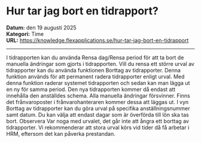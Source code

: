 # Hur tar jag bort en tidrapport?

**Datum:** den 19 augusti 2025  
**Kategori:** Time  
**URL:** https://knowledge.flexapplications.se/hur-tar-jag-bort-en-tidrapport

---

I tidrapporten kan du använda
Rensa dag/Rensa period
för att ta bort de manuella ändringar som gjorts i tidrapporten.
Vill du rensa ett större urval av tidrapporter kan du använda funktionen
Borttag av tidrapporter.
Denna funktion används för att permanent radera tidrapporter enligt urval. Med denna funktion raderar systemet tidrapporten och sedan kan man lägga ut en ny för samma period. Den nya tidrapporten kommer då endast att innehålla den anställdes schema. Alla manuella ändringar försvinner. Finns det frånvaroposter i frånvarohanteraren kommer dessa att läggas ut.
I vyn
Borttag av tidrapporter
kan du göra urval på specifika anställningsnummer samt datum. Du kan välja att endast dagar som är överförda till lön ska tas bort.
Observera
Var noga med urvalet, det går inte att ångra ett borttag av tidrapporter.
Vi rekommenderar att stora urval körs vid tider då få arbetar i HRM, eftersom det kan påverka prestandan.
